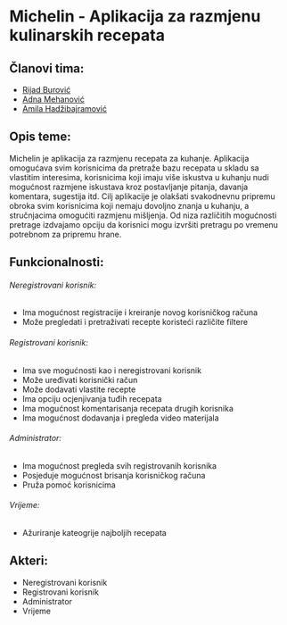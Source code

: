 # Michelin - Aplikacija za razmjenu kulinarskih recepata

## Članovi tima:
* [Rijad Burović](https://github.com/Rilenze)
* [Adna Mehanović](https://github.com/amehanovic2)
* [Amila Hadžibajramović](https://github.com/ahadzibajr1)


## Opis teme:
Michelin je aplikacija za razmjenu recepata za kuhanje. Aplikacija omogućava svim korisnicima da pretraže bazu recepata u skladu sa vlastitim interesima, korisnicima koji imaju više iskustva u kuhanju nudi mogućnost razmjene iskustava kroz postavljanje pitanja, davanja komentara, sugestija itd. Cilj aplikacije je olakšati svakodnevnu pripremu obroka svim korisnicima koji nemaju dovoljno znanja u kuhanju, a stručnjacima omogućiti razmjenu mišljenja. Od niza različitih mogućnosti pretrage izdvajamo opciju da korisnici mogu izvršiti pretragu po vremenu potrebnom za pripremu hrane.

## Funkcionalnosti:

###### Neregistrovani korisnik:
* Ima mogućnost registracije i kreiranje novog korisničkog računa
* Može pregledati i pretraživati recepte koristeći različite filtere

###### Registrovani korisnik:
* Ima sve mogućnosti kao i neregistrovani korisnik
* Može uređivati korisnički račun
* Može dodavati vlastite recepte
* Ima opciju ocjenjivanja tuđih recepata
* Ima mogućnost komentarisanja recepata drugih korisnika
* Ima mogućnost dodavanja i pregleda video materijala

###### Administrator:
* Ima mogućnost pregleda svih registrovanih korisnika
* Posjeduje mogućnost brisanja korisničkog računa
* Pruža pomoć korisnicima

###### Vrijeme:
* Ažuriranje kateogrije najboljih recepata

## Akteri:
* Neregistrovani korisnik
* Registrovani korisnik
* Administrator
* Vrijeme
